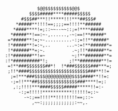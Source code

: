 



                               $@@$$$$$$$$$$@@$
                            $$$$#####****#####$$$$$
                         #$$$##***!!*****!!!***##$$$#
                       *#####**!!!!==;;;;==!!!!**######
                      *####****!=;::~~--~~::;=!****#####
                     *#####**!==:~-,......,-~:==!**#####*
                    =*#####**!=;~-..........-:;=!!**#####*
                    !*#####**!=:~,..      ...~:=!**######*=
                    !*######**=;~.          .~;!!*######**=
                   :!*#######**!=~          ~;!**#######**=
                   :!*##########*!;        ;!**########**!=
                    =!**###$$$$$$$##*!  !*###$$$$$$###***=;
                    ;!!*####$$$$$$$$$$$$$$$$$$$$$$###**!!=
                     ;=!***###$$$$@@@@@@@@@@$$$$####**!!=:
                     -;=!!***##$$$$$$$$$$$$$$$###****!=;:
                      ,:;!!!!***####$$$$$#####*****!!=:-
                        -:;=!!!!!***********!!!!!!=;:~
                          -~:;==!!!!**!!!!!!!!==;::~
                             ,~~:;;;;;;;;;;;;:~~,.

